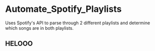 # Automate_Spotify_Playlists
Uses Spotify's API to parse through 2 different playlists and determine which songs are in both playlists.

## HELOOO

